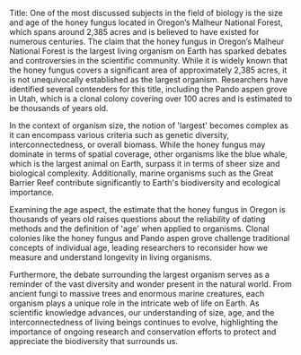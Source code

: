 Title: One of the most discussed subjects in the field of biology is the size and age of the honey fungus located in Oregon’s Malheur National Forest, which spans around 2,385 acres and is believed to have existed for numerous centuries.
The claim that the honey fungus in Oregon’s Malheur National Forest is the largest living organism on Earth has sparked debates and controversies in the scientific community. While it is widely known that the honey fungus covers a significant area of approximately 2,385 acres, it is not unequivocally established as the largest organism. Researchers have identified several contenders for this title, including the Pando aspen grove in Utah, which is a clonal colony covering over 100 acres and is estimated to be thousands of years old.

In the context of organism size, the notion of 'largest' becomes complex as it can encompass various criteria such as genetic diversity, interconnectedness, or overall biomass. While the honey fungus may dominate in terms of spatial coverage, other organisms like the blue whale, which is the largest animal on Earth, surpass it in terms of sheer size and biological complexity. Additionally, marine organisms such as the Great Barrier Reef contribute significantly to Earth's biodiversity and ecological importance.

Examining the age aspect, the estimate that the honey fungus in Oregon is thousands of years old raises questions about the reliability of dating methods and the definition of 'age' when applied to organisms. Clonal colonies like the honey fungus and Pando aspen grove challenge traditional concepts of individual age, leading researchers to reconsider how we measure and understand longevity in living organisms.

Furthermore, the debate surrounding the largest organism serves as a reminder of the vast diversity and wonder present in the natural world. From ancient fungi to massive trees and enormous marine creatures, each organism plays a unique role in the intricate web of life on Earth. As scientific knowledge advances, our understanding of size, age, and the interconnectedness of living beings continues to evolve, highlighting the importance of ongoing research and conservation efforts to protect and appreciate the biodiversity that surrounds us.